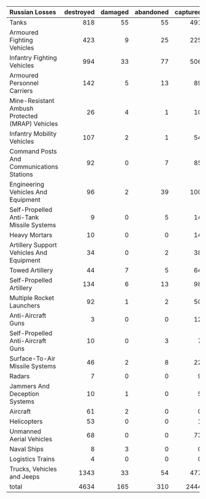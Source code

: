 | Russian Losses                                   |   destroyed |   damaged |   abandoned |   captured |   total |
|:-------------------------------------------------|------------:|----------:|------------:|-----------:|--------:|
| Tanks                                            |         818 |        55 |          55 |        491 |    1419 |
| Armoured Fighting Vehicles                       |         423 |         9 |          25 |        225 |     682 |
| Infantry Fighting Vehicles                       |         994 |        33 |          77 |        506 |    1610 |
| Armoured Personnel Carriers                      |         142 |         5 |          13 |         89 |     249 |
| Mine-Resistant Ambush Protected  (MRAP) Vehicles |          26 |         4 |           1 |         10 |      41 |
| Infantry Mobility Vehicles                       |         107 |         2 |           1 |         54 |     164 |
| Command Posts And Communications Stations        |          92 |         0 |           7 |         85 |     184 |
| Engineering Vehicles And Equipment               |          96 |         2 |          39 |        100 |     237 |
| Self-Propelled Anti-Tank Missile Systems         |           9 |         0 |           5 |         14 |      28 |
| Heavy Mortars                                    |          10 |         0 |           0 |         14 |      24 |
| Artillery Support Vehicles And Equipment         |          34 |         0 |           2 |         38 |      74 |
| Towed Artillery                                  |          44 |         7 |           5 |         64 |     120 |
| Self-Propelled Artillery                         |         134 |         6 |          13 |         98 |     251 |
| Multiple Rocket Launchers                        |          92 |         1 |           2 |         50 |     145 |
| Anti-Aircraft Guns                               |           3 |         0 |           0 |         12 |      15 |
| Self-Propelled Anti-Aircraft Guns                |          10 |         0 |           3 |          7 |      20 |
| Surface-To-Air Missile Systems                   |          46 |         2 |           8 |         22 |      78 |
| Radars                                           |           7 |         0 |           0 |          9 |      16 |
| Jammers And Deception Systems                    |          10 |         1 |           0 |          5 |      16 |
| Aircraft                                         |          61 |         2 |           0 |          0 |      63 |
| Helicopters                                      |          53 |         0 |           0 |          1 |      54 |
| Unmanned Aerial Vehicles                         |          68 |         0 |           0 |         73 |     141 |
| Naval Ships                                      |           8 |         3 |           0 |          0 |      11 |
| Logistics Trains                                 |           4 |         0 |           0 |          0 |       4 |
| Trucks, Vehicles and Jeeps                       |        1343 |        33 |          54 |        477 |    1907 |
| total                                            |        4634 |       165 |         310 |       2444 |    7553 |